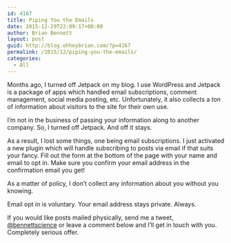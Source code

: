 ```yaml
---
id: 4167
title: Piping You the Emails
date: 2015-12-29T22:09:17+00:00
author: Brian Bennett
layout: post
guid: http://blog.ohheybrian.com/?p=4167
permalink: /2015/12/piping-you-the-emails/
categories:
  - All
---
```

Months ago, I turned off Jetpack on my blog. I use WordPress and Jetpack is a package of apps which handled email subscriptions, comment management, social media posting, etc. Unfortunately, it also collects a _ton_ of information about visitors to the site for their own use.

I&#8217;m not in the business of passing your information along to another company. So, I turned off Jetpack. And off it stays.

As a result, I lost some things, one being email subscriptions. I just activated a new plugin which will handle subscribing to posts via email if that suits your fancy. Fill out the form at the bottom of the page with your name and email to opt in. Make sure you confirm your email address in the confirmation email you get!

As a matter of policy, I don&#8217;t collect any information about you without you knowing. 

Email opt in is voluntary. Your email address stays private. Always.

If you would like posts mailed physically, send me a tweet, [@bennettscience](http://www.twitter.com/bennettscience) or leave a comment below and I&#8217;ll get in touch with you. Completely serious offer.